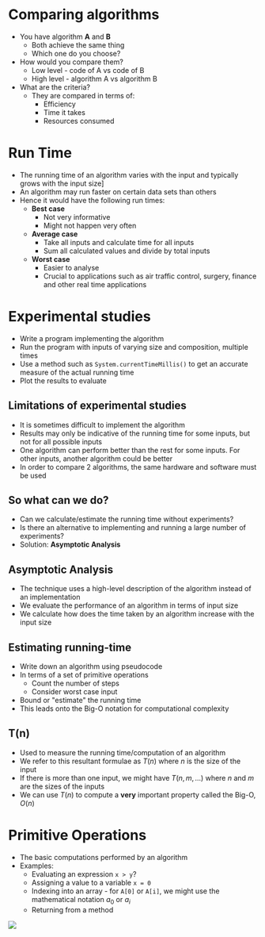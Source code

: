 
# Comparing algorithms

- You have algorithm **A** and **B**
	- Both achieve the same thing
	- Which one do you choose?
- How would you compare them?
	- Low level - code of A vs code of B
	- High level - algorithm A vs algorithm B
- What are the criteria?
	- They are compared in terms of:
		- Efficiency
		- Time it takes
		- Resources consumed


# Run Time

- The running time of an algorithm varies with the input and typically grows with the input size]
- An algorithm may run faster on certain data sets than others
- Hence it would have the following run times:
	- **Best case**
		- Not very informative
		- Might not happen very often
	- **Average case**
		- Take all inputs and calculate time for all inputs
		- Sum all calculated values and divide by total inputs
	- **Worst case**
		- Easier to analyse
		- Crucial to applications such as air traffic control, surgery, finance and other real time applications


# Experimental studies

- Write a program implementing the algorithm
- Run the program with inputs of varying size and composition, multiple times
- Use a method such as `System.currentTimeMillis()` to get an accurate measure of the actual running time
- Plot the results to evaluate

## Limitations of experimental studies

- It is sometimes difficult to implement the algorithm
- Results may only be indicative of the running time for some inputs, but not for all possible inputs
- One algorithm can perform better than the rest for some inputs. For other inputs, another algorithm could be better
- In order to compare 2 algorithms, the same hardware and software must be used


## So what can we do?

- Can we calculate/estimate the running time without experiments?
- Is there an alternative to implementing and running a large number of experiments?
- Solution: **Asymptotic Analysis**


## Asymptotic Analysis

- The technique uses a high-level description of the algorithm instead of an implementation
- We evaluate the performance of an algorithm in terms of input size
- We calculate how does the time taken by an algorithm increase with the input size


## Estimating running-time

- Write down an algorithm using pseudocode
- In terms of a set of primitive operations
	- Count the number of steps
	- Consider worst case input
- Bound or "estimate" the running time
- This leads onto the Big-O notation for computational complexity


## T(n)

- Used to measure the running time/computation of an algorithm
- We refer to this resultant formulae as $T(n)$ where $n$ is the size of the input
- If there is more than one input, we might have $T(n,m, ...)$ where $n$ and $m$ are the sizes of the inputs
- We can use $T(n)$ to compute a **very** important property called the Big-O, $O(n)$ 


# Primitive Operations

- The basic computations performed by an algorithm
- Examples:
	- Evaluating an expression `x > y`?
	- Assigning a value to a variable `x = 0`
	- Indexing into an array -  for `A[0]` or `A[i]`, we might use the mathematical notation $a_0$ or $a_i$
	- Returning from a method

![](primitive.png)

